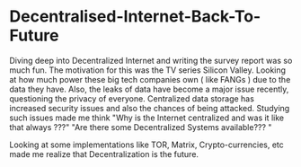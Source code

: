 # Decentralised-Internet-Back-To-Future

Diving deep into Decentralized Internet and writing the survey report was so much fun. The motivation for this was the TV series Silicon Valley. Looking at how much power these big tech companies own ( like FANGs ) due to the data they have. Also, the leaks of data have become a major issue recently, questioning the privacy of everyone. Centralized data storage has increased security issues and also the chances of being attacked. Studying such issues made me think 
 "Why is the Internet centralized and was it like that always ???"
"Are there some Decentralized Systems available??? "

Looking at some implementations like TOR, Matrix, Crypto-currencies, etc made me realize that Decentralization is the future.
